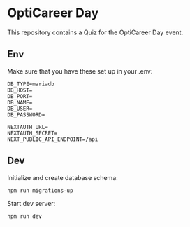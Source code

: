 # OptiCareer Day

This repository contains a Quiz for the OptiCareer Day event.

## Env

Make sure that you have these set up in your .env:

```
DB_TYPE=mariadb
DB_HOST=
DB_PORT=
DB_NAME=
DB_USER=
DB_PASSWORD=

NEXTAUTH_URL=
NEXTAUTH_SECRET=
NEXT_PUBLIC_API_ENDPOINT=/api
```

## Dev

Initialize and create database schema:

```
npm run migrations-up
```

Start dev server:

```
npm run dev
```
